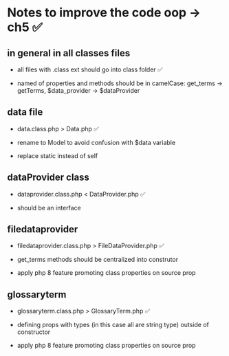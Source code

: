 # Notes to improve the code oop -> ch5 &#9989;

## in general in all classes files

- all files with .class ext should go into class folder &#9989;

- named of properties and methods should be in camelCase: get_terms -> getTerms, $data_provider -> $dataProvider

## data file

- data.class.php > Data.php &#9989;

- rename to Model to avoid confusion with $data variable

- replace static instead of self

##  dataProvider class

- dataprovider.class.php < DataProvider.php &#9989;


- should be an interface 

## filedataprovider

- filedataprovider.class.php > FileDataProvider.php &#9989;

- get_terms methods should be centralized into construtor

- apply php 8 feature promoting class properties on source prop


## glossaryterm

- glossaryterm.class.php > GlossaryTerm.php &#9989;

- defining props with types (in this case all are string type) outside of constructor 

- apply php 8 feature promoting class properties on source prop

